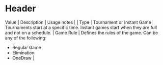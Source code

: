 <!-- TITLE: Copy From Wiki -->
<!-- SUBTITLE: A quick summary of Copy From Wiki -->

# Header

Value | Description | Usage notes |
| Type | Tournament or Instant Game | Tournaments start at a specific time. Instant games start when they are full and not on a schedule.
| Game Rule | Defines the rules of the game. Can be any of the following:
* Regular Game
* Elimination
* OneDraw |